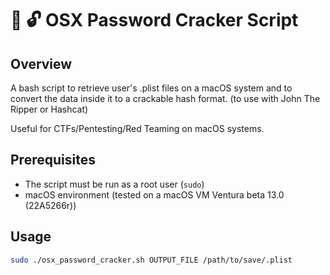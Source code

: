 # 🍎 🔓 OSX Password Cracker Script

## Overview

A bash script to retrieve user's .plist files on a macOS system and to convert the data inside it to a crackable hash format. 
(to use with John The Ripper or Hashcat)

Useful for CTFs/Pentesting/Red Teaming on macOS systems. 

## Prerequisites

- The script must be run as a root user (`sudo`)
- macOS environment (tested on a macOS VM Ventura beta 13.0 (22A5266r))

## Usage

```bash
sudo ./osx_password_cracker.sh OUTPUT_FILE /path/to/save/.plist
```